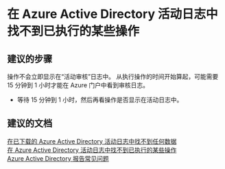 <properties
    pageTitle="I can’t find some actions that I performed in the Azure Active Directory activity log"
    description="在 Azure Active Directory 活动日志中找不到已执行的某些操作"
    service="microsoft.aad"
    resource="Microsoft_AAD_IAM"
    authors="MarkusVi"
    displayOrder="1"
    selfHelpType="resource"
    supportTopicIds=""
    resourceTags="azureadrreports_missingdata_audit,azureadreports_missingdata_download"
    productPesIds=""
    cloudEnvironments="public"
/>


# <a name="i-cant-find-some-actions-that-i-performed-in-the-azure-active-directory-activity-log"></a>在 Azure Active Directory 活动日志中找不到已执行的某些操作

## <a name="recommended-steps"></a>**建议的步骤**

操作不会立即显示在“活动审核”日志中。 从执行操作的时间开始算起，可能需要 15 分钟到 1 小时才能在 Azure 门户中看到审核日志。

- 等待 15 分钟到 1 小时，然后再看操作是否显示在活动日志中。 

## <a name="recommended-documents"></a>**建议的文档**
[在已下载的 Azure Active Directory 活动日志中找不到任何数据](https://docs.microsoft.com/azure/active-directory/active-directory-reporting-troubleshoot-missing-data-download)  
[在 Azure Active Directory 活动日志中找不到已执行的某些操作](https://docs.microsoft.com/azure/active-directory/active-directory-reporting-troubleshoot-missing-audit-data)  
[Azure Active Directory 报告常见问题](https://docs.microsoft.com/azure/active-directory/active-directory-reporting-faq)


